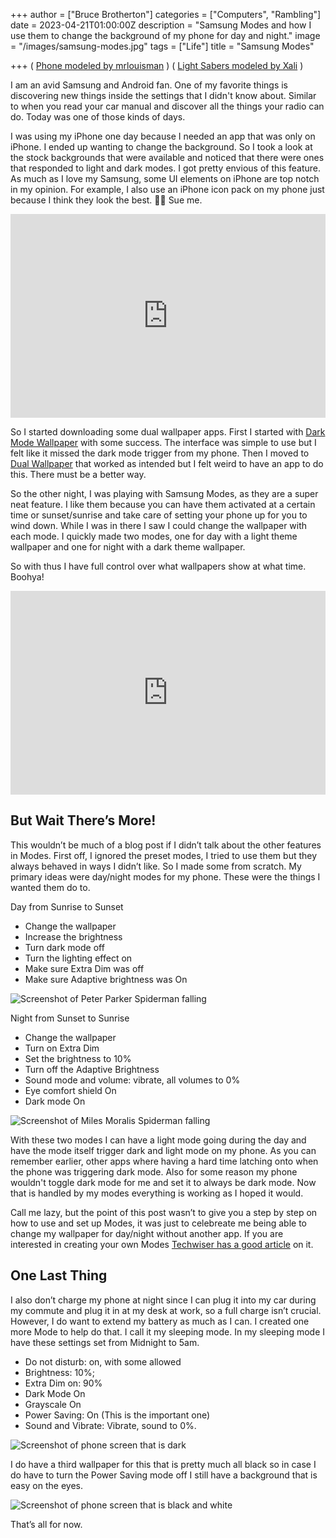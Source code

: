 +++
author = ["Bruce Brotherton"]
categories = ["Computers", "Rambling"]
date = 2023-04-21T01:00:00Z
description = "Samsung Modes and how I use them to change the background of my phone for day and night."
image = "/images/samsung-modes.jpg"
tags = ["Life"]
title = "Samsung Modes"

+++
( [Phone modeled by mrlouisman](https://blendswap.com/blend/29482) )
( [Light Sabers modeled by Xali](https://blendswap.com/blend/30386) )

I am an avid Samsung and Android fan. One of my favorite things is discovering new things inside the settings that I didn't know about. Similar to when you read your car manual and discover all the things your radio can do. Today was one of those kinds of days. 

I was using my iPhone one day because I needed an app that was only on iPhone. I ended up wanting to change the background. So I took a look at the stock backgrounds that were available and noticed that there were ones that responded to light and dark modes. I got pretty envious of this feature. As much as I love my Samsung, some UI elements on iPhone are top notch in my opinion. For example, I also use an iPhone icon pack on my phone just because I think they look the best. 🤷‍♂️ Sue me.
<div style="width:100%;height:0;min-height:200px;padding-bottom:25%;position:relative;"> <iframe src="https://giphy.com/embed/3o85xnHXDgKM21daPm" width="100%" height="100%" style="position:absolute" frameBorder="0" allowFullScreen></iframe></div>

So I started downloading some dual wallpaper apps. First I started with [Dark Mode Wallpaper](https://play.google.com/store/apps/details?id=com.dci.dev.darkmodewallpaper) with some success. The interface was simple to use but I felt like it missed the dark mode trigger from my phone. Then I moved to [Dual Wallpaper](https://play.google.com/store/apps/details?id=de.dlyt.yanndroid.dualwallpaper) that worked as intended but I felt weird to have an app to do this. There must be a better way.

So the other night, I was playing with Samsung Modes, as they are a super neat feature. I like them because you can have them activated at a certain time or sunset/sunrise and take care of setting your phone up for you to wind down. While I was in there I saw I could change the wallpaper with each mode. I quickly made two modes, one for day with a light theme wallpaper and one for night with a dark theme wallpaper. 

So with thus I have full control over what wallpapers show at what time. Boohya! 
<div style="width:100%;height:0;min-height:200px;padding-bottom:25%;position:relative;"> <iframe src="https://giphy.com/embed/aDR9UFzZD4kkdOZM9P" width="100%" height="100%" style="position:absolute" frameBorder="0" allowFullScreen></iframe></div>

## But Wait There’s More!

This wouldn’t be much of a blog post if I didn’t talk about the other features in Modes. First off, I ignored the preset modes, I tried to use them but they always behaved in ways I didn’t like. So I made some from scratch. My primary ideas were day/night modes for my phone. These were the things I wanted them do to.

Day from Sunrise to Sunset

- Change the wallpaper
- Increase the brightness
- Turn dark mode off
- Turn the lighting effect on
- Make sure Extra Dim was off
- Make sure Adaptive brightness was On

![Screenshot of Peter Parker Spiderman falling](/images/light-screen.jpg)

Night from Sunset to Sunrise

- Change the wallpaper
- Turn on Extra Dim
- Set the brightness to 10%
- Turn off the Adaptive Brightness
- Sound mode and volume: vibrate, all volumes to 0%
- Eye comfort shield On
- Dark mode On

![Screenshot of Miles Moralis Spiderman falling](/images/dark-screen.jpg)

With these two modes I can have a light mode going during the day and have the mode itself trigger dark and light mode on my phone. As you can remember earlier, other apps where having a hard time latching onto when the phone was triggering dark mode. Also for some reason my phone wouldn't toggle dark mode for me and set it to always be dark mode. Now that is handled by my modes everything is working as I hoped it would.

Call me lazy, but the point of this post wasn’t to give you a step by step on how to use and set up Modes, it was just to celebreate me being able to change my wallpaper for day/night without another app. If you are interested in creating your own Modes [Techwiser has a good article](https://techwiser.com/how-to-create-and-manage-modes-on-samsung-galaxy-phones/) on it.


## One Last Thing

I also don’t charge my phone at night since I can plug it into my car during my commute and plug it in at my desk at work, so a full charge isn’t crucial. However, I do want to extend my battery as much as I can. I created one more Mode to help do that. I call it my sleeping mode.
In my sleeping mode I have these settings set from Midnight to 5am.

- Do not disturb: on, with some allowed
- Brightness: 10%;
- Extra Dim on: 90%
- Dark Mode On
- Grayscale On
- Power Saving: On (This is the important one)
- Sound and Vibrate: Vibrate, sound to 0%.

![Screenshot of phone screen that is dark](/images/sleep-screen.jpg)

I do have a third wallpaper for this that is pretty much all black so in case I do have to turn the Power Saving mode off I still have a background that is easy on the eyes. 

![Screenshot of phone screen that is black and white](/images/sleep-screen-2.jpg)

That’s all for now.


